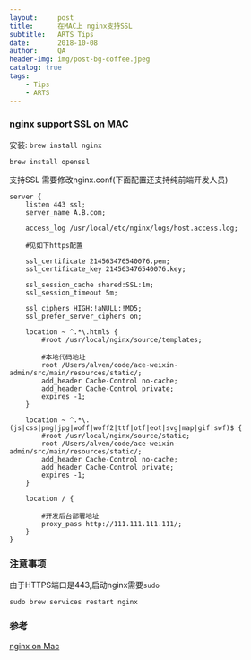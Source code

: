 ```yaml
---
layout:     post
title:      在MAC上 nginx支持SSL
subtitle:   ARTS Tips 
date:       2018-10-08
author:     QA
header-img: img/post-bg-coffee.jpeg
catalog: true
tags:
    - Tips
    - ARTS
---
```


### nginx support SSL on MAC

安装:
`brew install nginx`

`brew install openssl`


支持SSL 需要修改nginx.conf(下面配置还支持纯前端开发人员)
```
server {
    listen 443 ssl;
    server_name A.B.com;

    access_log /usr/local/etc/nginx/logs/host.access.log;

    #见如下https配置

    ssl_certificate 214563476540076.pem;
    ssl_certificate_key 214563476540076.key;

    ssl_session_cache shared:SSL:1m;
    ssl_session_timeout 5m;

    ssl_ciphers HIGH:!aNULL:!MD5;
    ssl_prefer_server_ciphers on;

    location ~ ^.*\.html$ {
        #root /usr/local/nginx/source/templates;

        #本地代码地址
        root /Users/alven/code/ace-weixin-admin/src/main/resources/static/; 
        add_header Cache-Control no-cache; 
        add_header Cache-Control private; 
        expires -1;
    }

    location ~ ^.*\.(js|css|png|jpg|woff|woff2|ttf|otf|eot|svg|map|gif|swf)$ {
        #root /usr/local/nginx/source/static;
        root /Users/alven/code/ace-weixin-admin/src/main/resources/static/; 
        add_header Cache-Control no-cache; 
        add_header Cache-Control private; 
        expires -1;
    }

    location / {

        #开发后台部署地址
        proxy_pass http://111.111.111.111/;
    }
}

```

### 注意事项
由于HTTPS端口是443,启动nginx需要`sudo`

`sudo brew services restart nginx`

### 参考
[nginx on Mac](https://www.jianshu.com/p/fc1e81efc867)